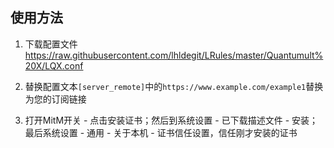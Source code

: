 ## 使用方法

1. 下载配置文件
   <https://raw.githubusercontent.com/lhldegit/LRules/master/Quantumult%20X/LQX.conf>

2. 替换配置文本`[server_remote]`中的`https://www.example.com/example1`替换为您的订阅链接

3. 打开MitM开关 - 点击安装证书；然后到系统设置 - 已下载描述文件 - 安装；最后系统设置 - 通用 - 关于本机 - 证书信任设置，信任刚才安装的证书
